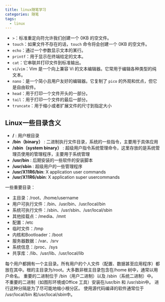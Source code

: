 ```yaml
---
title: linux随笔学习
categories: 随笔
tags: 	
  - linux
---
```


- `>`：标准重定向符允许我们创建一个 0KB 的空文件。
- `touch`：如果文件不存在的话，`touch` 命令将会创建一个 0KB 的空文件。
- `echo`：通过一个参数显示文本的某行。
- `printf`：用于显示在终端给定的文本。
- `cat`：它串联并打印文件到标准输出。
- `vi`/`vim`：Vim 是一个向上兼容 Vi 的文本编辑器。它常用于编辑各种类型的纯文本。
- `nano`：是一个简小且用户友好的编辑器。它复制了 `pico` 的外观和优点，但它是自由软件。
- `head`：用于打印一个文件开头的一部分。
- `tail`：用于打印一个文件的最后一部分。
- `truncate`：用于缩小或者扩展文件的尺寸到指定大小

## Linux一些目录含义

- **/**  : 用户根目录
- **/bin（binary）**  :  二进制执行文件目录，系统的一些指令，主要用于具体应用
- **/sbin（system  binary）**  :    超级用户指令系统管理命令，这里存放的是系统管理员使用的管理程序，主要用于系统管理
- **/usr/bin**  :  后期安装的一些软件的安装脚本
- **/usr/sbin**  :  超级用户的一些管理程序
- **/usr/X11R6/bin**: X application user commands
- **/usr/X11R6/sbin**: X application super usercommands

一些重要目录：

- 主目录：/root、/home/username
- 用户可执行文件：/bin、/usr/bin、/usr/local/bin
- 系统可执行文件：/sbin、/usr/sbin、/usr/local/sbin
- 其他挂载点：/media、/mnt
- 配置：/etc
- 临时文件：/tmp
- 内核和Bootloader：/boot
- 服务器数据：/var、/srv
- 系统信息：/proc、/sys
- 共享库：/lib、/usr/lib、/usr/local/lib

每个用户都拥有一个主目录。所有用户的个人文件（配置、数据甚至应用程序）都放在其中。根的主目录为/root。大多数非根主目录包含在/home 树中，通常以用户命名。 重要的二进制位于 /bin（用户二进制）以及 /sbin（系统二进制）中。 不重要的二进制（如图形环境或Office 工具）安装在/usr/bin 和 /usr/sbin中。 进行这种分隔是为了尽可能地缩小根分区。 使用源代码编译的软件通常位于 /usr/local/bin 和/usr/local/sbin中。
